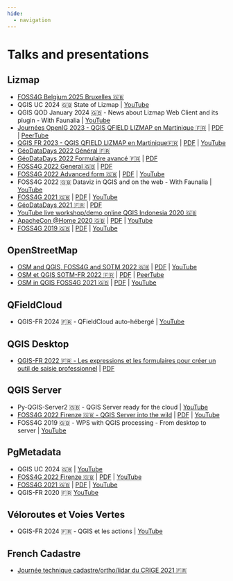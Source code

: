 ```yaml
---
hide:
  - navigation
---
```


# Talks and presentations

## Lizmap

* [FOSS4G Belgium 2025 Bruxelles 🇬🇧](https://docs.3liz.org/presentations/2025-09-25-FOSS4G-Belgium-Lizmap.html)
* QGIS UC 2024 🇬🇧 State of Lizmap
  | [YouTube](https://www.youtube.com/watch?v=bntpf-yUNAo)
* QGIS QOD January 2024 🇬🇧 - News about Lizmap Web Client and its plugin - With Faunalia
  | [YouTube](https://www.youtube.com/watch?v=RYLLexGMVcQ)
* [Journées OpenIG 2023 - QGIS QFIELD LIZMAP en Martinique 🇫🇷](https://docs.3liz.org/presentations/2023-05-25_OPENIG_Lizmap_Carte_occupation_sol.html)
  | [PDF](https://docs.3liz.org/presentations/pdf/2023-05-25_OPENIG_Lizmap_Carte_occupation_sol.pdf)
  | [PeerTube](https://peertube.iriseden.eu/w/1cG3NrCHFuE9hC6aSzHdb5?start=7s)
* [QGIS FR 2023 - QGIS QFIELD LIZMAP en Martinique🇫🇷](https://docs.3liz.org/presentations/2023-03-13_QGISFR_2023_SI_naturaliste_Martinique.html)
  | [PDF](https://docs.3liz.org/presentations/pdf/2023-03-13_QGISFR_2023_SI_naturaliste_Martinique.pdf)
  | [YouTube](https://www.youtube.com/watch?v=Yuhs_YSpMxE)
* [GéoDataDays 2022 Général 🇫🇷](https://docs.3liz.org/presentations/2022-09-geodatadays-lizmap.html)
* [GéoDataDays 2022 Formulaire avancé 🇫🇷](https://docs.3liz.org/presentations/2022-09-geodatadays-formulaire-qgis-lizmap.html)
  | [PDF](https://docs.3liz.org/presentations/pdf/2022-09-geodatadays-formulaire-qgis-lizmap.pdf)
* [FOSS4G 2022 General 🇬🇧](https://docs.3liz.org/presentations/2022-08-foss4g-lizmap.html)
  | [PDF](https://docs.3liz.org/presentations/pdf/2022-08-foss4g-lizmap.pdf)
* [FOSS4G 2022 Advanced form 🇬🇧](https://docs.3liz.org/presentations/2022-08_FOSS4G_Advanced_QGIS_forms_into_the_web_with_Lizmap.html)
  | [PDF](https://docs.3liz.org/presentations/pdf/2022-08_Foss4G_2022_Firenze_QGIS_Server_into_the_wild.pdf)
  | [YouTube](https://www.youtube.com/watch?v=yY2yygjPCEA)
* FOSS4G 2022 🇬🇧 Dataviz in QGIS and on the web - With Faunalia
  | [YouTube](https://www.youtube.com/watch?v=LF1C2H4BPQc)
* [FOSS4G 2021 🇬🇧](https://docs.3liz.org/presentations/2021-09-foss4g-lizmap.html)
  | [PDF](https://docs.3liz.org/presentations/pdf/FOSS4G-2021-Lizmap-Web-Client.pdf)
  | [YouTube](https://www.youtube.com/watch?v=NIgFgkyBRts)
* [GéoDataDays 2021 🇫🇷](https://docs.3liz.org/presentations/2021-09-geodatadays-lizmap.html)
  | [PDF](https://docs.3liz.org/presentations/pdf/GéoDataDays-2021-Lizmap-Web-Client.pdf)
* [YouTube live workshop/demo online QGIS Indonesia 2020 🇬🇧](https://www.youtube.com/watch?v=_qwgmOjy2nY)
* [ApacheCon @Home 2020 🇬🇧](https://docs.3liz.org/presentations/2020-09-apachecon-lizmap.html)
  | [PDF](https://docs.3liz.org/presentations/pdf/ApacheCon-@Home-2020-Lizmap-Web-Client.pdf)
  | [YouTube](https://www.youtube.com/watch?v=9vNsPM8k4QY)
* [FOSS4G 2019 🇬🇧](https://docs.3liz.org/presentations/2019-08-foss4g-lizmap.html)
  | [PDF](https://docs.3liz.org/presentations/pdf/FOSS4G-2019-Lizmap-Web-Client.pdf)
  | [YouTube](https://www.youtube.com/watch?v=FkQ2UG_SO-Y)

## OpenStreetMap

* [OSM and QGIS, FOSS4G and SOTM 2022 🇬🇧](https://docs.3liz.org/presentations/2022-08-foss4g-osm-in-qgis.html)
  | [PDF](https://docs.3liz.org/presentations/pdf/2022-08-foss4g-osm-in-qgis.pdf)
  | [YouTube](https://www.youtube.com/watch?v=pcVVloGDGPs)
* [OSM et QGIS SOTM-FR 2022 🇫🇷](https://docs.3liz.org/presentations/2022-06-sotm-fr-osm-et-qgis.html)
  | [PDF](https://docs.3liz.org/presentations/pdf/SOTM-FR-2022-osm-et-qgis.pdf)
  | [PeerTube](https://peertube.openstreetmap.fr/w/vDdaxGfbmKuVdReXyJhexG)
* [OSM in QGIS FOSS4G 2021 🇬🇧](https://docs.3liz.org/presentations/2021-09-foss4g-osm-in-qgis.html)
  | [PDF](https://docs.3liz.org/presentations/pdf/FOSS4G-2021-osm-in-qgis.pdf)
  | [YouTube](https://www.youtube.com/watch?v=l95PoHGLrTI)

## QFieldCloud

* QGIS-FR 2024 🇫🇷 - QFieldCloud auto-hébergé
  | [YouTube](https://www.youtube.com/watch?v=NISp36T8A7c)

## QGIS Desktop

* [QGIS-FR 2022 🇫🇷 - Les expressions et les formulaires pour créer un outil de saisie professionnel](https://docs.3liz.org/presentations/2022-01_QGISFR_2022_outil_saisie_avec_expressions_Michael_DOUCHIN.html)
  | [PDF](https://docs.3liz.org/presentations/pdf/QGISFR-2022-Outil_saisie_avec_expressions.pdf)

## QGIS Server

* Py-QGIS-Server2 🇬🇧 - QGIS Server ready for the cloud
  | [YouTube](https://www.youtube.com/watch?v=MtjxRIll4zs)
* [FOSS4G 2022 Firenze 🇬🇧 - QGIS Server into the wild](https://docs.3liz.org/presentations/2022-08_Foss4G_2022_Firenze_QGIS_Server_into_the_wild.html)
  | [PDF](https://docs.3liz.org/presentations/pdf/2022-08_Foss4G_2022_Firenze_QGIS_Server_into_the_wild.pdf)
  | [YouTube](https://www.youtube.com/watch?v=bPru5zOvj54)
* FOSS4G 2019 🇬🇧 - WPS with QGIS processing - From desktop to server
  | [YouTube](https://www.youtube.com/watch?v=YL1tdcJwimA)

## PgMetadata

* QGIS UC 2024 🇬🇧
  | [YouTube](https://www.youtube.com/watch?v=UgnZ6GwTfcg)
* [FOSS4G 2022 Firenze 🇬🇧](https://docs.3liz.org/presentations/2022-08-Foss4G-Firenze-PgMetadata.html)
  | [PDF](https://docs.3liz.org/presentations/pdf/2022-08-Foss4G-Firenze-PgMetadata.pdf)
  | [YouTube](https://www.youtube.com/watch?v=Q3L6ZBtZd10)
* [FOSS4G 2021 🇬🇧](https://docs.3liz.org/presentations/2021-09-Foss4G-PgMetadata.html)
  | [PDF](https://docs.3liz.org/presentations/pdf/FOSS4G-2021-PgMetadata.pdf)
  | [YouTube](https://www.youtube.com/watch?v=CjZZwKlzYGc)
* QGIS-FR 2020 🇫🇷 [YouTube](https://www.youtube.com/watch?v=o47w7zf40nw)

## Véloroutes et Voies Vertes

* QGIS-FR 2024 🇫🇷 - QGIS et les actions
  | [YouTube](https://www.youtube.com/watch?v=h2QBeU2XKBQ)

## French Cadastre

* [Journée technique cadastre/ortho/lidar du CRIGE 2021 🇫🇷](https://docs.3liz.org/presentations/2021-11-crige-paca-qgis-cadastre.html#/)
